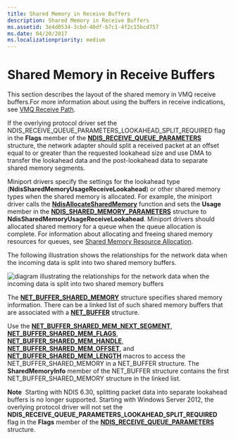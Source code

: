 ```yaml
---
title: Shared Memory in Receive Buffers
description: Shared Memory in Receive Buffers
ms.assetid: 3e4d0534-3cbd-40df-b7c1-4f2c15bcd757
ms.date: 04/20/2017
ms.localizationpriority: medium
---
```


# Shared Memory in Receive Buffers





This section describes the layout of the shared memory in VMQ receive buffers.For more information about using the buffers in receive indications, see [VMQ Receive Path](vmq-receive-path.md).

If the overlying protocol driver set the NDIS\_RECEIVE\_QUEUE\_PARAMETERS\_LOOKAHEAD\_SPLIT\_REQUIRED flag in the **Flags** member of the [**NDIS\_RECEIVE\_QUEUE\_PARAMETERS**](https://msdn.microsoft.com/library/windows/hardware/ff567211) structure, the network adapter should split a received packet at an offset equal to or greater than the requested lookahead size and use DMA to transfer the lookahead data and the post-lookahead data to separate shared memory segments.

Miniport drivers specify the settings for the lookahead type (**NdisSharedMemoryUsageReceiveLookahead**) or other shared memory types when the shared memory is allocated. For example, the miniport driver calls the [**NdisAllocateSharedMemory**](https://msdn.microsoft.com/library/windows/hardware/ff561616) function and sets the **Usage** member in the [**NDIS\_SHARED\_MEMORY\_PARAMETERS**](https://msdn.microsoft.com/library/windows/hardware/ff567303) structure to **NdisSharedMemoryUsageReceiveLookahead**. Miniport drivers should allocated shared memory for a queue when the queue allocation is complete. For information about allocating and freeing shared memory resources for queues, see [Shared Memory Resource Allocation](shared-memory-resource-allocation.md).

The following illustration shows the relationships for the network data when the incoming data is split into two shared memory buffers.

![diagram illustrating the relationships for the network data when the incoming data is split into two shared memory buffers](images/vmqpacket.png)

The [**NET\_BUFFER\_SHARED\_MEMORY**](https://msdn.microsoft.com/library/windows/hardware/ff568419) structure specifies shared memory information. There can be a linked list of such shared memory buffers that are associated with a [**NET\_BUFFER**](https://msdn.microsoft.com/library/windows/hardware/ff568376) structure.

Use the [**NET\_BUFFER\_SHARED\_MEM\_NEXT\_SEGMENT**](https://msdn.microsoft.com/library/windows/hardware/ff568726), [**NET\_BUFFER\_SHARED\_MEM\_FLAGS**](https://msdn.microsoft.com/library/windows/hardware/ff568420), [**NET\_BUFFER\_SHARED\_MEM\_HANDLE**](https://msdn.microsoft.com/library/windows/hardware/ff568421), [**NET\_BUFFER\_SHARED\_MEM\_OFFSET**](https://msdn.microsoft.com/library/windows/hardware/ff568727), and [**NET\_BUFFER\_SHARED\_MEM\_LENGTH**](https://msdn.microsoft.com/library/windows/hardware/ff568725) macros to access the NET\_BUFFER\_SHARED\_MEMORY in a NET\_BUFFER structure. The **SharedMemoryInfo** member of the NET\_BUFFER structure contains the first NET\_BUFFER\_SHARED\_MEMORY structure in the linked list.

**Note**  Starting with NDIS 6.30, splitting packet data into separate lookahead buffers is no longer supported. Starting with Windows Server 2012, the overlying protocol driver will not set the **NDIS\_RECEIVE\_QUEUE\_PARAMETERS\_LOOKAHEAD\_SPLIT\_REQUIRED** flag in the **Flags** member of the [**NDIS\_RECEIVE\_QUEUE\_PARAMETERS**](https://msdn.microsoft.com/library/windows/hardware/ff567211) structure.

 

 

 





